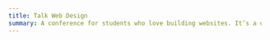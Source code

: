 ```yaml
---
title: Talk Web Design
summary: A conference for students who love building websites. It’s a day of talks on inspiration, design and web and it’s free.
---
```

